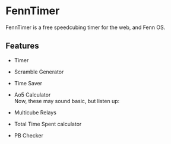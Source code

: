 # FennTimer
FennTimer is a free speedcubing timer for the web, and Fenn OS.
## Features
- Timer
- Scramble Generator
- Time Saver
- Ao5 Calculator
<br>Now, these may sound basic, but listen up:

- Multicube Relays
- Total Time Spent calculator
- PB Checker
